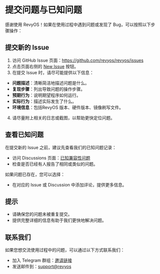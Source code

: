 # 提交问题与已知问题

感谢使用 RevyOS！如果在使用过程中遇到问题或发现了 Bug，可以按照以下步骤操作：

## 提交新的 Issue

1. 访问 GitHub Issue 页面：<https://github.com/revyos/revyos/issues>
2. 点击页面右侧的 [New Issue](https://github.com/revyos/revyos/issues/new/choose) 按钮。
3. 在提交 Issue 时，请尽可能提供以下信息：
 - **问题描述**：清晰简洁地描述问题是什么。
- **复现步骤**：列出导致问题的操作步骤。
- **预期行为**：说明期望程序如何运行。
- **实际行为**：描述实际发生了什么。
- **环境信息**：包括RevyOS 版本、硬件版本、镜像刷写文件。
4. 请尽量附上相关的日志或截图，以帮助更快定位问题。

## 查看已知问题

在提交新的 Issue 之前，建议先查看我们的已知问题记录：

- 访问 Discussions 页面：[已知兼容性问题](https://github.com/orgs/revyos/discussions/83)
- 检查是否已经有人报告了相同或类似的问题。

如果问题已存在，您可以选择：

- 在对应的 Issue 或 Discussion 中添加评论，提供更多信息。

## 提示

- 请确保您的问题未被重复提交。
- 提供完整详细的信息有助于我们更快地解决问题。

## 联系我们

如果您想交流使用过程中的问题，可以通过以下方式联系我们：

- 加入 Telegram 群组：[邀请链接](https://t.me/+Pi6px22-OsUxM2M1)  
- 发送邮件到：[support@revyos](mailto:chenglongcan@iscas.ac.cn)
